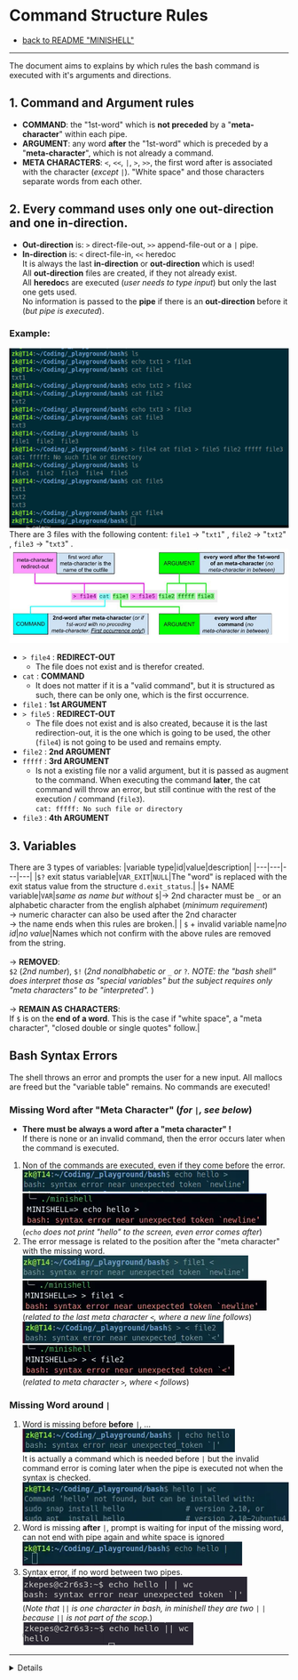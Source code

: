 # Command Structure Rules

- [back to README "MINISHELL"](../README.md)  

---
The document aims to explains by which rules the bash command is executed with it's arguments and directions.

## 1. Command and Argument rules
- **COMMAND**: the "1st-word" which is **not preceded** by a "**meta-character**" within each pipe.  
- **ARGUMENT**: any word **after** the "1st-word" which is preceded by a "**meta-character**", which is not already a command.
- **META CHARACTERS**: `<`, `<<`, `|`, `>`, `>>`, the first word after is associated with the character (*except* `|`). "White space" and those characters separate words from each other.  

## 2. Every command uses only one out-direction and one in-direction.
- **Out-direction** is: `>` direct-file-out, `>>` append-file-out or a `|` pipe.
- **In-direction** is: `<` direct-file-in, `<<` heredoc  
It is always the last **in-direction** or **out-direction** which is used!  
All **out-direction** files are created, if they not already exist.  
All **heredoc**s are executed (*user needs to type input*) but only the last one gets used.  
No information is passed to the **pipe** if there is an **out-direction** before it (*but pipe is executed*).


### Example:
![example command structure rule](./img/cmd_rule_structure_bash.png)  
There are 3 files with the following content: `file1` -> "`txt1`" , `file2` -> "`txt2`" , `file3` -> "`txt3`" .  
![diagram](./img/example_stuct_cmd.jpg)  
- `> file4` : **REDIRECT-OUT**
	- The file does not exist and is therefor created.
- `cat` : **COMMAND**
	- It does not matter if it is a "valid command", but it is structured as such, there can be only one, which is the first occurrence.  
- `file1` : **1st ARGUMENT**
- `> file5` : **REDIRECT-OUT**
	- The file does not exist and is also created, because it is the last redirection-out, it is the one which is going to be used, the other (`file4`) is not going to be used and remains empty.
- `file2` : **2nd ARGUMENT**
- `fffff` : **3rd ARGUMENT**
	- Is not a existing file nor a valid argument, but it is passed as augment to the command. When executing the command **later**, the cat command will throw an error, but still continue with the rest of the execution / command (`file3`).  
	`cat: fffff: No such file or directory`  
- `file3` : **4th ARGUMENT**

## 3. Variables
There are 3 types of variables:
|variable type|id|value|description|
|---|---|---|---|
|`$?` exit status variable|`VAR_EXIT`|`NULL`|The "word" is replaced with the exit status value from the structure `d.exit_status`.|
|`$`+ NAME variable|`VAR`|*same as name but without* `$`|-> 2nd character must be `_` or an alphabetic character from the english alphabet (*minimum requirement*) <br>-> numeric character can also be used after the 2nd character<br>-> the name ends when this rules are broken.|
| `$` + invalid variable name|*no id*|*no value*|Names which not confirm with the above rules are removed from the string.<br><br>-> **REMOVED**:<br>`$2` (*2nd number*), `$!` (*2nd nonalbhabetic or* `_` *or* `?`*. NOTE: the "bash shell" does interpret those as "special variables" but the subject requires only "meta characters" to be "interpreted".* )<br><br>-> **REMAIN AS CHARACTERS**:<br>If `$` is on the **end of a word**. This is the case if "white space", a "meta character", "closed double or single quotes" follow.|

## Bash Syntax Errors
The shell throws an error and prompts the user for a new input. All mallocs are freed but the "variable table" remains. No commands are executed!
### Missing Word after "Meta Character" (*for `|`, see below*)
- **There must be always a word after a "meta character" !**  
If there is none or an invalid command, then the error occurs later when the command is executed.  
1. Non of the commands are executed, even if they come before the error.  
![no cmd execution](./img/bash_syntax_error_missing_word_no_exe.webp)
![no cmd execution mini](./img/mini_syntax_error_missing_word_no_exe.webp)  
(*`echo` does not print "hello" to the screen, even error comes after*)
2. The error message is related to the position after the "meta character" with the missing word.  
![missing word end new line](./img/bash_syntax_error_missing_word_new_line.webp) ![missing word end new line, mini](./img/mini_syntax_error_missing_word_new_line.webp)  
(*related to the last meta character `<`, where a new line follows*)  
![missing word after direct](./img/bash_syntax_error_missing_word_direct.webp) ![missing word after direct mini](./img/mini_syntax_error_missing_word_direct.webp)  
(*related to meta character `>`, where `<` follows*)

### Missing Word around `|`
1. Word is missing before **before** `|`, ...  
![missing word before pipe](./img/bash_syntax_error_missing_word_pipe_before.webp)  
It is actually a command which is needed before `|` but the invalid command error is coming later when the pipe is executed not when the syntax is checked.  
![command needed, error later](./img/bash_syntax_error_missing_word_pipe_need_cmd.webp)  
2. Word is missing **after** `|`, prompt is waiting for input of the missing word, can not end with pipe again and white space is ignored  
![missing word after pipe](./img/bash_syntax_error_missing_word_pipe_after.webp)  
3. Syntax error, if no word between two pipes.  
![two pipes space](./img/bash_syntax_error_2_pipes_space.png)  
(*Note that `||` is one character in bash, in minishell they are two `|` `|` because `||` is not part of the scop.*)  
![two pipes no space](./img/bash_no_syntax_error_2_pipes_no_space.png)  

---
<details>
something
</details>
